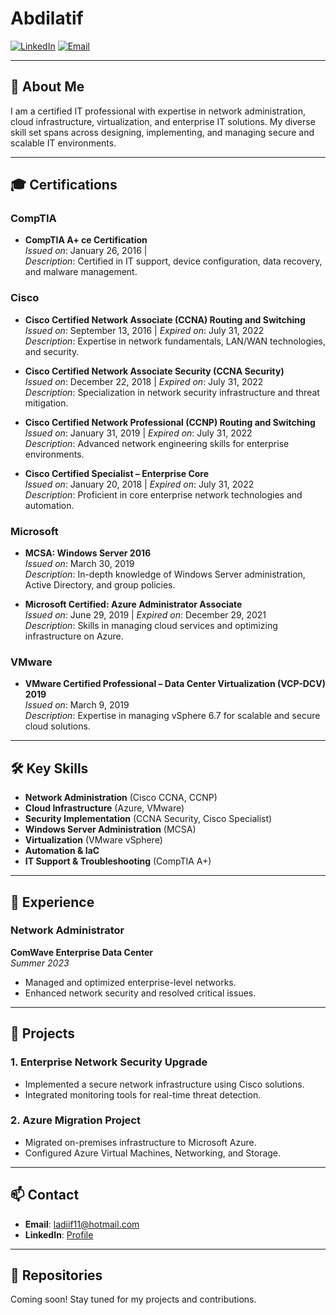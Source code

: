 # Abdilatif 

[![LinkedIn](https://img.shields.io/badge/LinkedIn-Profile-blue)](https://www.youracclaim.com/users/latiif)
[![Email](https://img.shields.io/badge/Email-ladiif11%40hotmail.com-red)](mailto:ladiif11@hotmail.com)

---

## 📜 About Me  
I am a certified IT professional with expertise in network administration, cloud infrastructure, virtualization, and enterprise IT solutions. My diverse skill set spans across designing, implementing, and managing secure and scalable IT environments.

---

## 🎓 Certifications  

### CompTIA  
- **CompTIA A+ ce Certification**  
  *Issued on*: January 26, 2016 |   
  *Description*: Certified in IT support, device configuration, data recovery, and malware management.

### Cisco  
- **Cisco Certified Network Associate (CCNA) Routing and Switching**  
  *Issued on*: September 13, 2016 | *Expired on*: July 31, 2022  
  *Description*: Expertise in network fundamentals, LAN/WAN technologies, and security.  

- **Cisco Certified Network Associate Security (CCNA Security)**  
  *Issued on*: December 22, 2018 | *Expired on*: July 31, 2022  
  *Description*: Specialization in network security infrastructure and threat mitigation.

- **Cisco Certified Network Professional (CCNP) Routing and Switching**  
  *Issued on*: January 31, 2019 | *Expired on*: July 31, 2022  
  *Description*: Advanced network engineering skills for enterprise environments.

- **Cisco Certified Specialist – Enterprise Core**  
  *Issued on*: January 20, 2018 | *Expired on*: July 31, 2022  
  *Description*: Proficient in core enterprise network technologies and automation.

### Microsoft  
- **MCSA: Windows Server 2016**  
  *Issued on*: March 30, 2019  
  *Description*: In-depth knowledge of Windows Server administration, Active Directory, and group policies.

- **Microsoft Certified: Azure Administrator Associate**  
  *Issued on*: June 29, 2019 | *Expired on*: December 29, 2021  
  *Description*: Skills in managing cloud services and optimizing infrastructure on Azure.

### VMware  
- **VMware Certified Professional – Data Center Virtualization (VCP-DCV) 2019**  
  *Issued on*: March 9, 2019  
  *Description*: Expertise in managing vSphere 6.7 for scalable and secure cloud solutions.

---

## 🛠 Key Skills  
- **Network Administration** (Cisco CCNA, CCNP)  
- **Cloud Infrastructure** (Azure, VMware)  
- **Security Implementation** (CCNA Security, Cisco Specialist)  
- **Windows Server Administration** (MCSA)  
- **Virtualization** (VMware vSphere)  
- **Automation & IaC**  
- **IT Support & Troubleshooting** (CompTIA A+)

---

## 💼 Experience  

### Network Administrator  
**ComWave Enterprise Data Center**  
*Summer 2023*  
- Managed and optimized enterprise-level networks.  
- Enhanced network security and resolved critical issues.

---

## 🚀 Projects  

### 1. **Enterprise Network Security Upgrade**  
- Implemented a secure network infrastructure using Cisco solutions.  
- Integrated monitoring tools for real-time threat detection.

### 2. **Azure Migration Project**  
- Migrated on-premises infrastructure to Microsoft Azure.  
- Configured Azure Virtual Machines, Networking, and Storage.

---

## 📫 Contact  
- **Email**: [ladiif11@hotmail.com](mailto:ladiif11@hotmail.com)  
- **LinkedIn**: [Profile](https://www.youracclaim.com/users/abdilatif-abulahi-mohamed)  

---

## 📁 Repositories  
Coming soon! Stay tuned for my projects and contributions.
<!---
Ladif-Devops/Ladif-Devops is a ✨ special ✨ repository because its `README.md` (this file) appears on your GitHub profile.
You can click the Preview link to take a look at your changes.
--->
